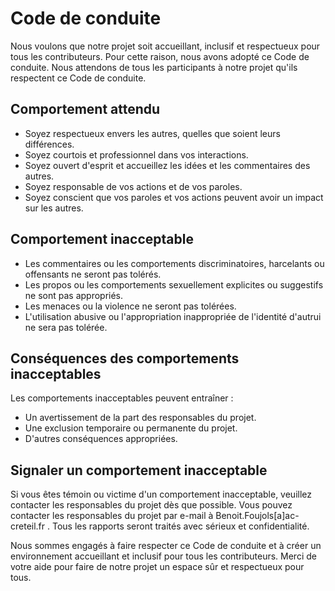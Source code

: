 Code de conduite
================

Nous voulons que notre projet soit accueillant, inclusif et respectueux pour tous les contributeurs. Pour cette raison, nous avons adopté ce Code de conduite. Nous attendons de tous les participants à notre projet qu'ils respectent ce Code de conduite.

Comportement attendu
--------------------

* Soyez respectueux envers les autres, quelles que soient leurs différences.
* Soyez courtois et professionnel dans vos interactions.
* Soyez ouvert d'esprit et accueillez les idées et les commentaires des autres.
* Soyez responsable de vos actions et de vos paroles.
* Soyez conscient que vos paroles et vos actions peuvent avoir un impact sur les autres.

Comportement inacceptable
-------------------------

* Les commentaires ou les comportements discriminatoires, harcelants ou offensants ne seront pas tolérés.
* Les propos ou les comportements sexuellement explicites ou suggestifs ne sont pas appropriés.
* Les menaces ou la violence ne seront pas tolérées.
* L'utilisation abusive ou l'appropriation inappropriée de l'identité d'autrui ne sera pas tolérée.

Conséquences des comportements inacceptables
--------------------------------------------

Les comportements inacceptables peuvent entraîner :

* Un avertissement de la part des responsables du projet.
* Une exclusion temporaire ou permanente du projet.
* D'autres conséquences appropriées.

Signaler un comportement inacceptable
-------------------------------------

Si vous êtes témoin ou victime d'un comportement inacceptable, veuillez contacter les responsables du projet dès que possible. Vous pouvez contacter les responsables du projet par e-mail à Benoit.Foujols[a]ac-creteil.fr . Tous les rapports seront traités avec sérieux et confidentialité.

Nous sommes engagés à faire respecter ce Code de conduite et à créer un environnement accueillant et inclusif pour tous les contributeurs. Merci de votre aide pour faire de notre projet un espace sûr et respectueux pour tous.
